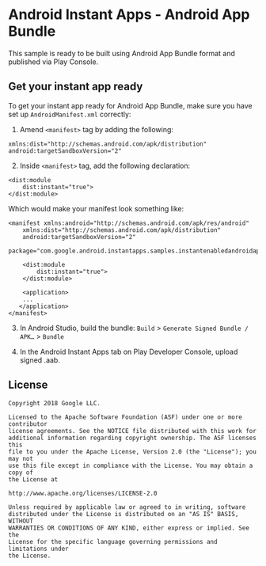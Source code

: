 # Android Instant Apps - Android App Bundle

This sample is ready to be built using Android App Bundle format and published via Play Console.

## Get your instant app ready
To get your instant app ready for Android App Bundle, make sure you
have set up `AndroidManifest.xml` correctly:
1. Amend `<manifest>` tag by adding the following:
```
xmlns:dist="http://schemas.android.com/apk/distribution"
android:targetSandboxVersion="2"
```
2. Inside `<manifest>` tag, add the following declaration:
```
<dist:module
    dist:instant="true">
</dist:module>
```

Which would make your manifest look something like:
```
<manifest xmlns:android="http://schemas.android.com/apk/res/android"
    xmlns:dist="http://schemas.android.com/apk/distribution"
    android:targetSandboxVersion="2"
    package="com.google.android.instantapps.samples.instantenabledandroidappbundle">

    <dist:module
        dist:instant="true">
    </dist:module>

    <application>
    ...
   </application>
</manifest>
```

3. In Android Studio, build the bundle: `Build` > `Generate Signed Bundle / APK…` > `Bundle`

4. In the Android Instant Apps tab on Play Developer Console, upload signed .aab.

## License

```
Copyright 2018 Google LLC.

Licensed to the Apache Software Foundation (ASF) under one or more contributor
license agreements. See the NOTICE file distributed with this work for
additional information regarding copyright ownership. The ASF licenses this
file to you under the Apache License, Version 2.0 (the "License"); you may not
use this file except in compliance with the License. You may obtain a copy of
the License at

http://www.apache.org/licenses/LICENSE-2.0

Unless required by applicable law or agreed to in writing, software
distributed under the License is distributed on an "AS IS" BASIS, WITHOUT
WARRANTIES OR CONDITIONS OF ANY KIND, either express or implied. See the
License for the specific language governing permissions and limitations under
the License.
```
